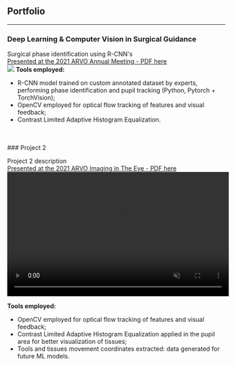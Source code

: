 ## Portfolio

---

### Deep Learning & Computer Vision in Surgical Guidance

Surgical phase identification using R-CNN's
<br>
[Presented at the 2021 ARVO Annual Meeting - PDF here](/pdf/Nespolo_ARVO_POSTER.pdf)
<br>
<img src="images/dummy_thumbnail.jpg?raw=true"/>
**Tools employed:** 
- R-CNN model trained on custom annotated dataset by experts, performing phase identification and pupil tracking (Python, Pytorch + TorchVision);
- OpenCV employed for optical flow tracking of features and visual feedback;
- Contrast Limited Adaptive Histogram Equalization.
<br>
<br>
### Project 2

Project 2 description<br>
[Presented at the 2021 ARVO Imaging in The Eye - PDF here](/pdf/Nespolo_ARVO_IMAGING.pdf)
<br>
<video width="512" height="288" autoplay muted loop>
  <source src="videos/phaco_ppt.mp4" type="video/mp4">
</video>

**Tools employed:** 
- OpenCV employed for optical flow tracking of features and visual feedback;
- Contrast Limited Adaptive Histogram Equalization applied in the pupil area for better visualization of tissues;
- Tools and tissues movement coordinates extracted: data generated for future ML models.
<br>


